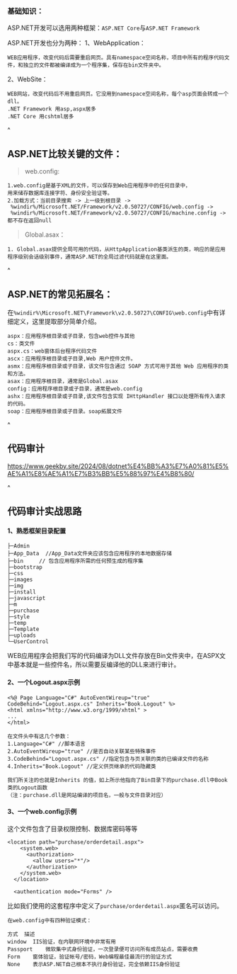 

### **基础知识：**

ASP.NET开发可以选用两种框架：`ASP.NET Core`与`ASP.NET Framework`

ASP.NET开发也分为两种：
1、WebApplication：
```
WEB应用程序，改变代码后需要重启网页。具有namespace空间名称，项目中所有的程序代码文件，和独立的文件都被编译成为一个程序集，保存在bin文件夹中。
```
2、WebSite：
```
WEB网站，改变代码后不用重启网页。它没用到namespace空间名称，每个asp页面会转成一个dll。
.NET Framework 用asp,aspx居多
.NET Core 用cshtml居多
```

^
## **ASP.NET比较关键的文件：**
> web.config:

```
1.web.config是基于XML的文件，可以保存到Web应用程序中的任何目录中，
用来储存数据库连接字符、身份安全验证等。
2.加载方式：当前目录搜索 -> 上一级到根目录 ->
 %windir%/Microsoft.NET/Framework/v2.0.50727/CONFIG/web.config ->
 %windir%/Microsoft.NET/Framework/v2.0.50727/CONFIG/machine.config -> 都不存在返回null
```

> Global.asax：

```
1. Global.asax提供全局可用的代码，从HttpApplication基类派生的类，响应的是应用程序级别会话级别事件，通常ASP.NET的全局过滤代码就是在这里面。
```

^
## **ASP.NET的常见拓展名：**

在`%windir%\Microsoft.NET\Framework\v2.0.50727\CONFIG\web.config`中有详细定义，这里提取部分简单介绍。


```
aspx：应用程序根目录或子目录，包含web控件与其他
cs：类文件
aspx.cs：web窗体后台程序代码文件
ascx：应用程序根目录或子目录,Web 用户控件文件。
asmx：应用程序根目录或子目录，该文件包含通过 SOAP 方式可用于其他 Web 应用程序的类和方法。
asax：应用程序根目录，通常是Global.asax
config：应用程序根目录或子目录，通常是web.config
ashx：应用程序根目录或子目录,该文件包含实现 IHttpHandler 接口以处理所有传入请求的代码。
soap：应用程序根目录或子目录。soap拓展文件
```




^
## **代码审计**
<https://www.geekby.site/2024/08/dotnet%E4%BB%A3%E7%A0%81%E5%AE%A1%E8%AE%A1%E7%B3%BB%E5%88%97%E4%B8%80/>


^
## **代码审计实战思路**
#### **1、熟悉框架目录配置**
```
├─Admin
├─App_Data  //App_Data文件夹应该包含应用程序的本地数据存储
├─bin     // 包含应用程序所需的任何预生成的程序集
├─bootstrap
├─css
├─images
├─img
├─install
├─javascript
├─m
├─purchase
├─style
├─temp
├─Template
├─uploads
└─UserControl
```
WEB应用程序会把我们写的代码编译为DLL文件存放在Bin文件夹中，在ASPX文中基本就是一些控件名，所以需要反编译他的DLL来进行审计。

#### **2、一个Logout.aspx示例**
```
<%@ Page Language="C#" AutoEventWireup="true" CodeBehind="Logout.aspx.cs" Inherits="Book.Logout" %>
<html xmlns="http://www.w3.org/1999/xhtml" >
...
</html>

在文件头中有这几个参数：
1.Language="C#" //脚本语言
2.AutoEventWireup="true" //是否自动关联某些特殊事件
3.CodeBehind="Logout.aspx.cs" //指定包含与页关联的类的已编译文件的名称
4.Inherits="Book.Logout" //定义供页继承的代码隐藏类

我们所关注的也就是Inherits 的值，如上所示他指向了Bin目录下的purchase.dll中Book类的Logout函数
（注：purchase.dll是网站编译的项目名，一般与文件目录对应）
```

#### **3、一个web.config示例**
这个文件包含了目录权限控制、数据库密码等等
```
<location path="purchase/orderdetail.aspx">
    <system.web>
      <authorization>
        <allow users="*"/>
      </authorization>
    </system.web>
  </location>

  <authentication mode="Forms" />
```
比如我们使用的这套程序中定义了`purchase/orderdetail.aspx`匿名可以访问。
```
在web.config中有四种验证模式：

方式	描述
window	IIS验证，在内联网环境中非常有用
Passport	微软集中式身份验证，一次登录便可访问所有成员站点，需要收费
Form	窗体验证，验证帐号/密码，Web编程最佳最流行的验证方式
None	表示ASP.NET自己根本不执行身份验证，完全依赖IIS身份验证
```



